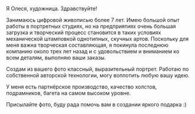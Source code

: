 Я Олеся, художница. Здравствуйте!

Занимаюсь цифровой живописью более 7 лет. Имею большой опыт работы в портретных студиях, но на предприятиях очень большая загрузка и творческий процесс становится в таких условиях механической штамповкой однотипных, скучных артов.  Поскольку для меня важна творческая составляющая, я покинула последнюю компанию около трех лет назад и с удовольствием и вниманием ко всем деталям, выполняю ваши заказы.

Создам из вашего фото классный, выразительный портрет. Работаю по собственной авторской технологии, могу воплотить любую вашу идею.

У меня есть партнёрское производство, качество холстов, подрамников, багета на самом высоком уровне.

Присылайте фото, буду рада помочь вам в создании яркого подарка :)
